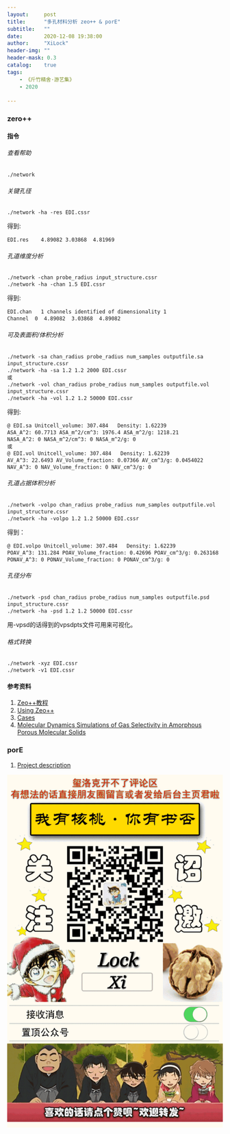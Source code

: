 ```yaml
---
layout:     post
title:      "多孔材料分析 zeo++ & porE"
subtitle:   ""
date:       2020-12-08 19:38:00
author:     "XiLock"
header-img: ""
header-mask: 0.3
catalog:    true
tags:
    - 《斤竹精舍·游艺集》
    - 2020

---
```


### zero++
#### 指令

###### 查看帮助
```
./network
```

###### 关键孔径
```
./network -ha -res EDI.cssr
```
得到:  
```
EDI.res    4.89082 3.03868  4.81969
```
###### 孔道维度分析
```
./network -chan probe_radius input_structure.cssr
./network -ha -chan 1.5 EDI.cssr
```
得到:  
```
EDI.chan   1 channels identified of dimensionality 1
Channel  0  4.89082  3.03868  4.89082
```

###### 可及表面积/体积分析
```
./network -sa chan_radius probe_radius num_samples outputfile.sa input_structure.cssr
./network -ha -sa 1.2 1.2 2000 EDI.cssr
或
./network -vol chan_radius probe_radius num_samples outputfile.vol input_structure.cssr
./network -ha -vol 1.2 1.2 50000 EDI.cssr
```
得到:  
```
@ EDI.sa Unitcell_volume: 307.484   Density: 1.62239   
ASA_A^2: 60.7713 ASA_m^2/cm^3: 1976.4 ASA_m^2/g: 1218.21 
NASA_A^2: 0 NASA_m^2/cm^3: 0 NASA_m^2/g: 0
或
@ EDI.vol Unitcell_volume: 307.484   Density: 1.62239   
AV_A^3: 22.6493 AV_Volume_fraction: 0.07366 AV_cm^3/g: 0.0454022 
NAV_A^3: 0 NAV_Volume_fraction: 0 NAV_cm^3/g: 0
```

###### 孔道占据体积分析
```
./network -volpo chan_radius probe_radius num_samples outputfile.vol input_structure.cssr
./network -ha -volpo 1.2 1.2 50000 EDI.cssr
```
得到：
```
@ EDI.volpo Unitcell_volume: 307.484   Density: 1.62239 
POAV_A^3: 131.284 POAV_Volume_fraction: 0.42696 POAV_cm^3/g: 0.263168 
PONAV_A^3: 0 PONAV_Volume_fraction: 0 PONAV_cm^3/g: 0
```

###### 孔径分布
```
./network -psd chan_radius probe_radius num_samples outputfile.psd input_structure.cssr
./network -ha -psd 1.2 1.2 50000 EDI.cssr
```
用-vpsd的话得到的vpsdpts文件可用来可视化。

###### 格式转换
```
./network -xyz EDI.cssr
./network -v1 EDI.cssr
```

#### 参考资料
1. [Zeo++教程](https://hp-d.top/2020/11/22/zeo/)
1. [Using Zeo++](http://www.zeoplusplus.org/examples.html)
1. [Cases](http://www.zeoplusplus.org/examples.html)
1. [Molecular Dynamics Simulations of Gas Selectivity in Amorphous Porous Molecular Solids](https://livrepository.liverpool.ac.uk/2006882/1/Jiang,%20Shan_Molecular%20Dynamics_Simulation%20paper_17_10_2013.pdf)

### porE

1. [Project description](https://pypi.org/project/porE/)

![](/img/wc-tail.GIF)

